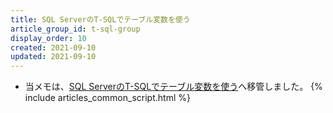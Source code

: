 ```yaml
---
title: SQL ServerのT-SQLでテーブル変数を使う
article_group_id: t-sql-group
display_order: 10
created: 2021-09-10
updated: 2021-09-10
---
```

- 当メモは、[SQL ServerのT-SQLでテーブル変数を使う](https://thinktwice.tech/it/sqlserver/using_table_variables_in_sql_server_t_sql/)へ移管しました。
{% include articles_common_script.html %}
